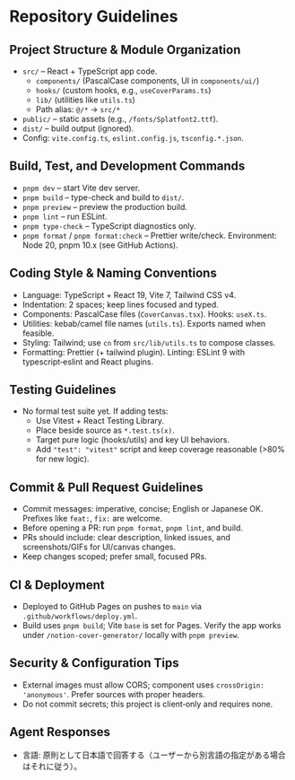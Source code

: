 # Repository Guidelines

## Project Structure & Module Organization
- `src/` – React + TypeScript app code.
  - `components/` (PascalCase components, UI in `components/ui/`)
  - `hooks/` (custom hooks, e.g., `useCoverParams.ts`)
  - `lib/` (utilities like `utils.ts`)
  - Path alias: `@/*` → `src/*`
- `public/` – static assets (e.g., `/fonts/Splatfont2.ttf`).
- `dist/` – build output (ignored).
- Config: `vite.config.ts`, `eslint.config.js`, `tsconfig.*.json`.

## Build, Test, and Development Commands
- `pnpm dev` – start Vite dev server.
- `pnpm build` – type-check and build to `dist/`.
- `pnpm preview` – preview the production build.
- `pnpm lint` – run ESLint.
- `pnpm type-check` – TypeScript diagnostics only.
- `pnpm format` / `pnpm format:check` – Prettier write/check.
Environment: Node 20, pnpm 10.x (see GitHub Actions).

## Coding Style & Naming Conventions
- Language: TypeScript + React 19, Vite 7, Tailwind CSS v4.
- Indentation: 2 spaces; keep lines focused and typed.
- Components: PascalCase files (`CoverCanvas.tsx`). Hooks: `useX.ts`.
- Utilities: kebab/camel file names (`utils.ts`). Exports named when feasible.
- Styling: Tailwind; use `cn` from `src/lib/utils.ts` to compose classes.
- Formatting: Prettier (+ tailwind plugin). Linting: ESLint 9 with typescript‑eslint and React plugins.

## Testing Guidelines
- No formal test suite yet. If adding tests:
  - Use Vitest + React Testing Library.
  - Place beside source as `*.test.ts(x)`.
  - Target pure logic (hooks/utils) and key UI behaviors.
  - Add `"test": "vitest"` script and keep coverage reasonable (>80% for new logic).

## Commit & Pull Request Guidelines
- Commit messages: imperative, concise; English or Japanese OK. Prefixes like `feat:`, `fix:` are welcome.
- Before opening a PR: run `pnpm format`, `pnpm lint`, and build.
- PRs should include: clear description, linked issues, and screenshots/GIFs for UI/canvas changes.
- Keep changes scoped; prefer small, focused PRs.

## CI & Deployment
- Deployed to GitHub Pages on pushes to `main` via `.github/workflows/deploy.yml`.
- Build uses `pnpm build`; Vite `base` is set for Pages. Verify the app works under `/notion-cover-generator/` locally with `pnpm preview`.

## Security & Configuration Tips
- External images must allow CORS; component uses `crossOrigin: 'anonymous'`. Prefer sources with proper headers.
- Do not commit secrets; this project is client‑only and requires none.

## Agent Responses
- 言語: 原則として日本語で回答する（ユーザーから別言語の指定がある場合はそれに従う）。
